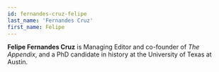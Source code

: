 ```yaml
---
id: fernandes-cruz-felipe
last_name: 'Fernandes Cruz'
first_name: Felipe
---
```

**Felipe Fernandes Cruz** is Managing Editor and co-founder of _The Appendix_, and a PhD candidate in history at the University of Texas at Austin.